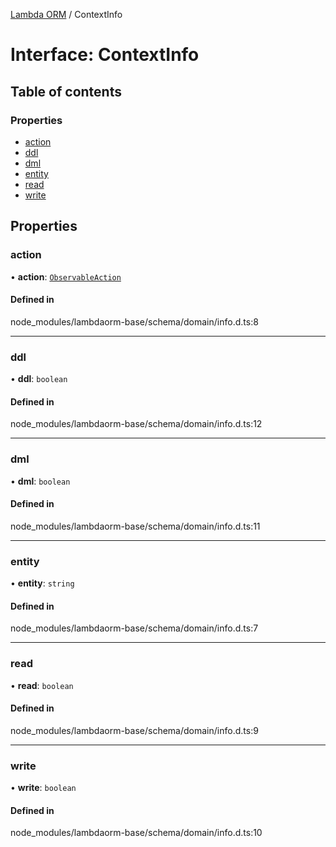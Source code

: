 [Lambda ORM](../README.md) / ContextInfo

# Interface: ContextInfo

## Table of contents

### Properties

- [action](ContextInfo.md#action)
- [ddl](ContextInfo.md#ddl)
- [dml](ContextInfo.md#dml)
- [entity](ContextInfo.md#entity)
- [read](ContextInfo.md#read)
- [write](ContextInfo.md#write)

## Properties

### action

• **action**: [`ObservableAction`](../enums/ObservableAction.md)

#### Defined in

node_modules/lambdaorm-base/schema/domain/info.d.ts:8

___

### ddl

• **ddl**: `boolean`

#### Defined in

node_modules/lambdaorm-base/schema/domain/info.d.ts:12

___

### dml

• **dml**: `boolean`

#### Defined in

node_modules/lambdaorm-base/schema/domain/info.d.ts:11

___

### entity

• **entity**: `string`

#### Defined in

node_modules/lambdaorm-base/schema/domain/info.d.ts:7

___

### read

• **read**: `boolean`

#### Defined in

node_modules/lambdaorm-base/schema/domain/info.d.ts:9

___

### write

• **write**: `boolean`

#### Defined in

node_modules/lambdaorm-base/schema/domain/info.d.ts:10
